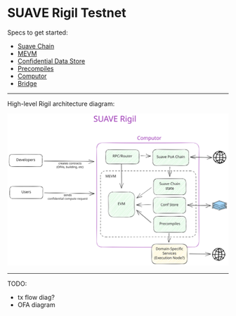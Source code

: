# SUAVE Rigil Testnet

Specs to get started:
- [Suave Chain](./suave-chain.md)
- [MEVM](./mevm.md)
- [Confidential Data Store](./confidential-data-store.md)
- [Precompiles](./precompiles.md)
- [Computor](./computor.md)
- [Bridge](./bridge.md)

---

High-level Rigil architecture diagram:

![Rigil architecture](/assets/rigil-architecture.svg)

---

TODO:

- tx flow diag?
- OFA diagram